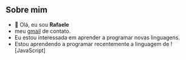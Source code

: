 ## Sobre mim

- 👋 Olá, eu sou **Rafaele**
- meu [gmail](rafaelemayaraalves2006@gmail.com) de contato.
- Eu estou interessada em aprender a programar novas linguagens.
- Estou aprendendo a programar recentemente a linguagem de ![JavaScript]
